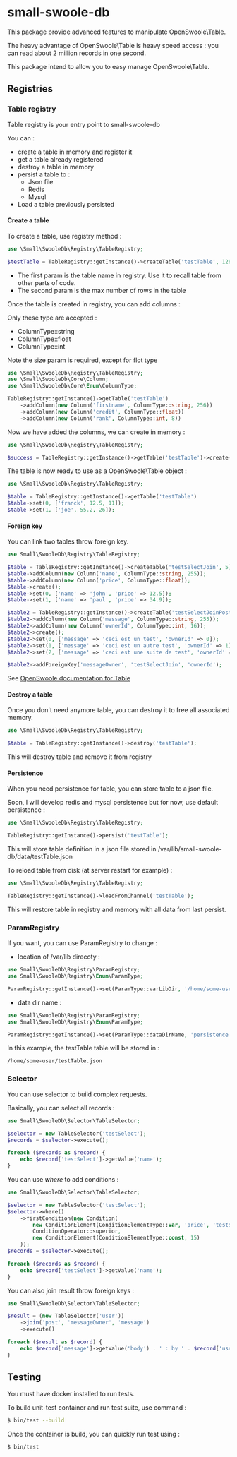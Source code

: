 # small-swoole-db

This package provide advanced features to manipulate OpenSwoole\Table.

The heavy advantage of OpenSwoole\Table is heavy speed access : you can read about 2 million records in one second. 

This package intend to allow you to easy manage OpenSwoole\Table.

## Registries

### Table registry

Table registry is your entry point to small-swoole-db

You can :
- create a table in memory and register it
- get a table already registered
- destroy a table in memory
- persist a table to :
  - Json file
  - Redis
  - Mysql
- Load a table previously persisted

#### Create a table

To create a table, use registry method :
```php
use \Small\SwooleDb\Registry\TableRegistry;

$testTable = TableRegistry::getInstance()->createTable('testTable', 128);
```

- The first param is the table name in registry. Use it to recall table from other parts of code.
- The second param is the max number of rows in the table

Once the table is created in registry, you can add columns :

Only these type are accepted :
- ColumnType::string
- ColumnType::float
- ColumnType::int

Note the size param is required, except for flot type

```php
use \Small\SwooleDb\Registry\TableRegistry;
use \Small\SwooleDb\Core\Column;
use \Small\SwooleDb\Core\Enum\ColumnType;

TableRegistry::getInstance()->getTable('testTable')
    ->addColumn(new Column('firstname', ColumnType::string, 256))
    ->addColumn(new Column('credit', ColumnType::float))
    ->addColumn(new Column('rank', ColumnType::int, 8))
```

Now we have added the columns, we can create in memory :
```php
use \Small\SwooleDb\Registry\TableRegistry;

$success = TableRegistry::getInstance()->getTable('testTable')->create();
```

The table is now ready to use as a OpenSwoole\Table object :
```php
use \Small\SwooleDb\Registry\TableRegistry;

$table = TableRegistry::getInstance()->getTable('testTable')
$table->set(0, ['franck', 12.5, 11]);
$table->set(1, ['joe', 55.2, 26]);
```

#### Foreign key

You can link two tables throw foreign key.

```php
use Small\SwooleDb\Registry\TableRegistry;

$table = TableRegistry::getInstance()->createTable('testSelectJoin', 5);
$table->addColumn(new Column('name', ColumnType::string, 255));
$table->addColumn(new Column('price', ColumnType::float));
$table->create();
$table->set(0, ['name' => 'john', 'price' => 12.5]);
$table->set(1, ['name' => 'paul', 'price' => 34.9]);

$table2 = TableRegistry::getInstance()->createTable('testSelectJoinPost', 5);
$table2->addColumn(new Column('message', ColumnType::string, 255));
$table2->addColumn(new Column('ownerId', ColumnType::int, 16));
$table2->create();
$table2->set(0, ['message' => 'ceci est un test', 'ownerId' => 0]);
$table2->set(1, ['message' => 'ceci est un autre test', 'ownerId' => 1]);
$table2->set(2, ['message' => 'ceci est une suite de test', 'ownerId' => 1]);

$table2->addForeignKey('messageOwner', 'testSelectJoin', 'ownerId');
```

See [OpenSwoole documentation for Table](https://openswoole.com/docs/modules/swoole-table)

#### Destroy a table

Once you don't need anymore table, you can destroy it to free all associated memory.

```php
use \Small\SwooleDb\Registry\TableRegistry;

$table = TableRegistry::getInstance()->destroy('testTable');
```

This will destroy table and remove it from registry

#### Persistence

When you need persistence for table, you can store table to a json file.

Soon, I will develop redis and mysql persistence but for now, use default persistence :

```php
use \Small\SwooleDb\Registry\TableRegistry;

TableRegistry::getInstance()->persist('testTable');
```

This will store table definition in a json file stored in /var/lib/small-swoole-db/data/testTable.json

To reload table from disk (at server restart for example) :
```php
use \Small\SwooleDb\Registry\TableRegistry;

TableRegistry::getInstance()->loadFromChannel('testTable');
```

This will restore table in registry and memory with all data from last persist.

### ParamRegistry

If you want, you can use ParamRegistry to change :
- location of /var/lib direcoty :
```php
use Small\SwooleDb\Registry\ParamRegistry;
use Small\SwooleDb\Registry\Enum\ParamType;

ParamRegistry::getInstance()->set(ParamType::varLibDir, '/home/some-user');
```
- data dir name :
```php
use Small\SwooleDb\Registry\ParamRegistry;
use Small\SwooleDb\Registry\Enum\ParamType;

ParamRegistry::getInstance()->set(ParamType::dataDirName, 'persistence');
```

In this example, the testTable table will be stored in :
```
/home/some-user/testTable.json
```

### Selector

You can use selector to build complex requests.

Basically, you can select all records :

```php
use Small\SwooleDb\Selector\TableSelector;

$selector = new TableSelector('testSelect');
$records = $selector->execute();

foreach ($records as $record) {
    echo $record['testSelect']->getValue('name');
}
```

You can use *where* to add conditions :

```php
use Small\SwooleDb\Selector\TableSelector;

$selector = new TableSelector('testSelect');
$selector->where()
    ->firstCondition(new Condition(
        new ConditionElement(ConditionElementType::var, 'price', 'testSelect'),
        ConditionOperator::superior,
        new ConditionElement(ConditionElementType::const, 15)
    ));
$records = $selector->execute();

foreach ($records as $record) {
    echo $record['testSelect']->getValue('name');
}
```

You can also join result throw foreign keys :
```php
use Small\SwooleDb\Selector\TableSelector;

$result = (new TableSelector('user'))
    ->join('post', 'messageOwner', 'message')
    ->execute()

foreach ($result as $record) {
    echo $record['message']->getValue('body') . ' : by ' . $record['user']->getValue('name');
}
```

## Testing

You must have docker installed to run tests.

To build unit-test container and run test suite, use command :
```bash
$ bin/test --build
```

Once the container is build, you can quickly run test using :
```bash
$ bin/test
```